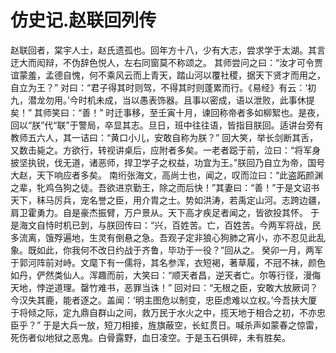 # 仿史记.赵联回列传
 赵联回者，棠宇人士，赵氏遗孤也。回年方十八，少有大志，尝求学于太湖。其言迂大而闳辩，不伪辞色悦人，左右同窗莫不称颂之。
 其师尝问之曰：“汝才可令贾谊蒙羞，孟德自愧，何不乘风云而上青天，踏山河以覆社稷，据天下贤才而用之，自立为王？”
 对曰：“君子得其时则驾，不得其时则蓬累而行。《易经》有云：‘初九，潜龙勿用。’今时机未成，当以愚表饰器。且事以密成，语以泄败，此事休提矣！”
 其师笑曰：“善！”
 时迁事移，至壬寅十月，谏回称帝者多如柳絮也。是夜，回以“朕”代“联”于警局，卒显其志。旦日，班中往往语，皆指目朕回。适讲台旁有教师五六人，其一诘曰：“黄口小儿，安敢自称为朕？”
 回大笑，举长剑断其舌，又数击毙之。方欲行，转视讲桌后，应附者多矣。一老者跽于前，泣曰：“将军身披坚执锐，伐无道，诸恶师，捍卫学子之权益，功宜为王。”朕回乃自立为帝，国号大赵，天下响应者多矣。
 南绗张海文，高尚士也，闻之，叹而泣曰：“此盗跖颜渊之辈，牝鸡刍狗之徒。吾欲进京勤王，除之而后快！”其妻曰：“善！”于是文诏书天下，秣马厉兵，宠名誉之臣，用介胄之士。势如洪涛，若禹定山河。志跨边疆，肩卫霍勇力。自是豪杰振臂，万户景从。天下高才疾足者闻之，皆欲投其怀。
 于是海文自恃时机已到，与朕回传曰：“兴，百姓苦。亡，百姓苦。今两军将战，民多流离，饿殍遍地，生灵有倒悬之急。吾观子定非狼心狗肺之宵小，亦不忍见此乱象。既如此，你我何不改日约战于齐鲁，毕功于一役？”回从之。
 癸卯一月，两军于郭河阵前对峙。文麾下有一儒将，其名参浑，衣短褐，著草履，不冠不袜，颜色如丹，俨然类仙人。浑趣而前，大笑曰：“顺天者昌，逆天者亡。尔等行径，漫侮天地，悖逆道理。罄竹难书，恶罪当诛！”
 回对曰：“无根之臣，安敢大放厥词？今汉失其鹿，能者逐之。盖闻：‘明主图危以制变，忠臣虑难以立权。’今吾扶大厦于将倾之际，定九鼎自群山之间，救万民于水火之中，揽天地于相合之初，不亦忠臣乎？”
 于是大兵一放，短刀相接，旌旗蔽空，长虹贯日。喊杀声如蒙春之惊雷，死伤者似地狱之恶鬼。白骨露野，血日凌空。于是玉石俱碎，未有胜矣。